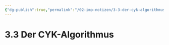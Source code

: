 ```yaml
---
{"dg-publish":true,"permalink":"/02-imp-notizen/3-3-der-cyk-algorithmus/","dgHomeLink":true,"dgPassFrontmatter":false}
---
```


# 3.3 Der CYK-Algorithmus